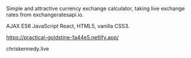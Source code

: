 Simple and attractive currency exchange calculator, taking live exchange rates from exchangeratesapi.io.

AJAX ES6 JavaScript React, HTML5, vanilla CSS3.

https://practical-goldstine-fa44e5.netlify.app/


chriskennedy.live
